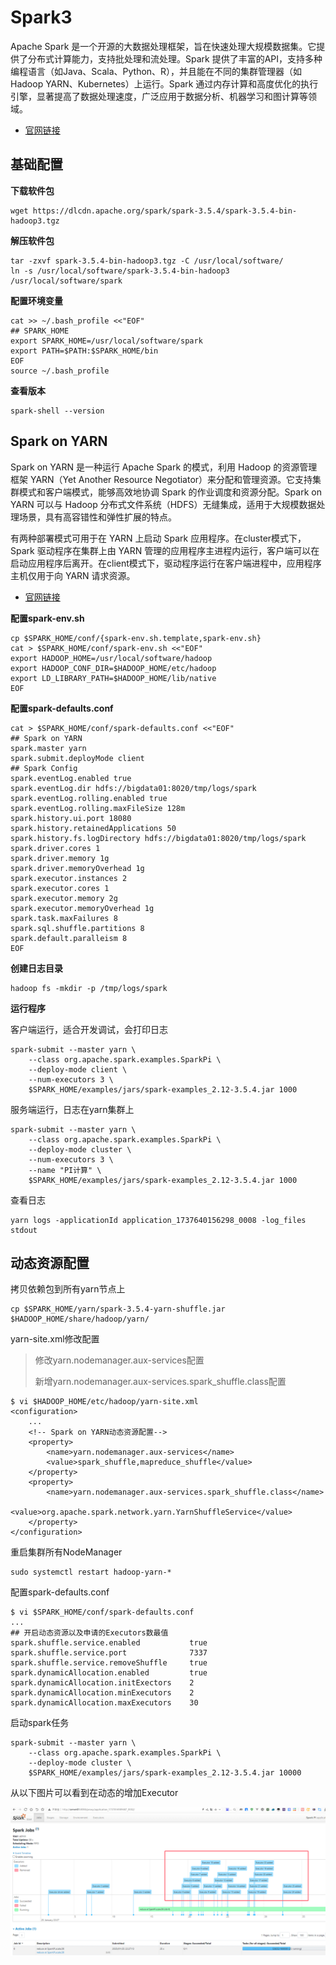 # Spark3

Apache Spark 是一个开源的大数据处理框架，旨在快速处理大规模数据集。它提供了分布式计算能力，支持批处理和流处理。Spark 提供了丰富的API，支持多种编程语言（如Java、Scala、Python、R），并且能在不同的集群管理器（如Hadoop YARN、Kubernetes）上运行。Spark 通过内存计算和高度优化的执行引擎，显著提高了数据处理速度，广泛应用于数据分析、机器学习和图计算等领域。

- [官网链接](https://spark.apache.org/)



## 基础配置

**下载软件包**

```
wget https://dlcdn.apache.org/spark/spark-3.5.4/spark-3.5.4-bin-hadoop3.tgz
```

**解压软件包**

```
tar -zxvf spark-3.5.4-bin-hadoop3.tgz -C /usr/local/software/
ln -s /usr/local/software/spark-3.5.4-bin-hadoop3 /usr/local/software/spark
```

**配置环境变量**

```
cat >> ~/.bash_profile <<"EOF"
## SPARK_HOME
export SPARK_HOME=/usr/local/software/spark
export PATH=$PATH:$SPARK_HOME/bin
EOF
source ~/.bash_profile
```

**查看版本**

```
spark-shell --version
```



## Spark on YARN

Spark on YARN 是一种运行 Apache Spark 的模式，利用 Hadoop 的资源管理框架 YARN（Yet Another Resource Negotiator）来分配和管理资源。它支持集群模式和客户端模式，能够高效地协调 Spark 的作业调度和资源分配。Spark on YARN 可以与 Hadoop 分布式文件系统（HDFS）无缝集成，适用于大规模数据处理场景，具有高容错性和弹性扩展的特点。

有两种部署模式可用于在 YARN 上启动 Spark 应用程序。在cluster模式下，Spark 驱动程序在集群上由 YARN 管理的应用程序主进程内运行，客户端可以在启动应用程序后离开。在client模式下，驱动程序运行在客户端进程中，应用程序主机仅用于向 YARN 请求资源。

- [官网链接](https://spark.apache.org/docs/latest/running-on-yarn.html)

**配置spark-env.sh**

```
cp $SPARK_HOME/conf/{spark-env.sh.template,spark-env.sh}
cat > $SPARK_HOME/conf/spark-env.sh <<"EOF"
export HADOOP_HOME=/usr/local/software/hadoop
export HADOOP_CONF_DIR=$HADOOP_HOME/etc/hadoop
export LD_LIBRARY_PATH=$HADOOP_HOME/lib/native
EOF
```

**配置spark-defaults.conf**

```
cat > $SPARK_HOME/conf/spark-defaults.conf <<"EOF"
## Spark on YARN
spark.master yarn
spark.submit.deployMode client
## Spark Config
spark.eventLog.enabled true
spark.eventLog.dir hdfs://bigdata01:8020/tmp/logs/spark
spark.eventLog.rolling.enabled true
spark.eventLog.rolling.maxFileSize 128m
spark.history.ui.port 18080
spark.history.retainedApplications 50
spark.history.fs.logDirectory hdfs://bigdata01:8020/tmp/logs/spark
spark.driver.cores 1
spark.driver.memory 1g
spark.driver.memoryOverhead 1g
spark.executor.instances 2
spark.executor.cores 1
spark.executor.memory 2g
spark.executor.memoryOverhead 1g
spark.task.maxFailures 8
spark.sql.shuffle.partitions 8
spark.default.paralleism 8
EOF
```

**创建日志目录**

```
hadoop fs -mkdir -p /tmp/logs/spark
```

**运行程序**

客户端运行，适合开发调试，会打印日志

```
spark-submit --master yarn \
    --class org.apache.spark.examples.SparkPi \
    --deploy-mode client \
    --num-executors 3 \
    $SPARK_HOME/examples/jars/spark-examples_2.12-3.5.4.jar 1000
```

服务端运行，日志在yarn集群上

```
spark-submit --master yarn \
    --class org.apache.spark.examples.SparkPi \
    --deploy-mode cluster \
    --num-executors 3 \
    --name "PI计算" \
    $SPARK_HOME/examples/jars/spark-examples_2.12-3.5.4.jar 1000
```

查看日志

```
yarn logs -applicationId application_1737640156298_0008 -log_files stdout
```



## 动态资源配置

拷贝依赖包到所有yarn节点上

```
cp $SPARK_HOME/yarn/spark-3.5.4-yarn-shuffle.jar $HADOOP_HOME/share/hadoop/yarn/
```

yarn-site.xml修改配置

> 修改yarn.nodemanager.aux-services配置
>
> 新增yarn.nodemanager.aux-services.spark_shuffle.class配置

```
$ vi $HADOOP_HOME/etc/hadoop/yarn-site.xml
<configuration>
    ...
    <!-- Spark on YARN动态资源配置-->
    <property>
        <name>yarn.nodemanager.aux-services</name>
        <value>spark_shuffle,mapreduce_shuffle</value>
    </property>
    <property>
        <name>yarn.nodemanager.aux-services.spark_shuffle.class</name>
        <value>org.apache.spark.network.yarn.YarnShuffleService</value>
    </property>
</configuration>
```

重启集群所有NodeManager

```
sudo systemctl restart hadoop-yarn-*
```

配置spark-defaults.conf

```
$ vi $SPARK_HOME/conf/spark-defaults.conf
...
## 开启动态资源以及申请的Executors数最值
spark.shuffle.service.enabled           true
spark.shuffle.service.port              7337
spark.shuffle.service.removeShuffle     true
spark.dynamicAllocation.enabled         true
spark.dynamicAllocation.initExectors    2
spark.dynamicAllocation.minExecutors    2
spark.dynamicAllocation.maxExecutors    30
```

启动spark任务

```
spark-submit --master yarn \
    --class org.apache.spark.examples.SparkPi \
    --deploy-mode cluster \
    $SPARK_HOME/examples/jars/spark-examples_2.12-3.5.4.jar 10000
```

从以下图片可以看到在动态的增加Executor

![image-20250125222801427](./assets/image-20250125222801427.png)
